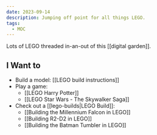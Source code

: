 ```yaml
---
date: 2023-09-14
description: Jumping off point for all things LEGO.
tags:
  - MOC
---
```

Lots of LEGO threaded in-an-out of this [[digital garden]].

## I Want to

- Build a model: [[LEGO build instructions]]
- Play a game: 
	- [[LEGO Harry Potter]]
	- [[LEGO Star Wars - The Skywalker Saga]]
- Check out a [[lego-builds|LEGO Build]]: 
	- [[Building the Millennium Falcon in LEGO]]
	- [[Building R2-D2 in LEGO]]
	- [[Building the Batman Tumbler in LEGO]]

